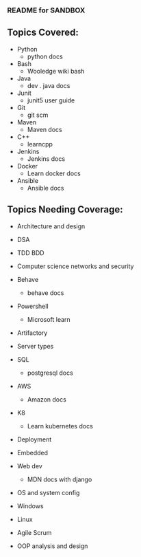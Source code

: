 ### README for SANDBOX

## Topics Covered:
- Python
  - python docs
- Bash
  - Wooledge wiki bash
- Java
  - dev . java docs
- Junit
  - junit5 user guide
- Git
  - git scm
- Maven
  - Maven docs
- C++
  - learncpp
- Jenkins
  - Jenkins docs
- Docker
    - Learn docker docs
- Ansible
  - Ansible docs


## Topics Needing Coverage:
- Architecture and design
- DSA
- TDD BDD
- Computer science networks and security
- Behave
  - behave docs
- Powershell
  - Microsoft learn
- Artifactory

- Server types
- SQL
  - postgresql docs
- AWS
  - Amazon docs
- K8
  - Learn kubernetes docs
- Deployment
- Embedded
- Web dev
  - MDN docs with django
- OS and system config
- Windows
- Linux
- Agile Scrum
- OOP analysis and design